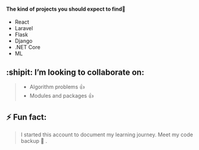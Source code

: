 #### The kind of projects you should expect to find🚀
- React 
- Laravel
- Flask
- Django
- .NET Core
- ML

## **:shipit: I’m looking to collaborate on:**
> - Algorithm problems :+1:
> - Modules and packages  :+1:

## **⚡ Fun fact:**
>I started this account to document my learning journey. Meet my code backup :lying_face: .

<!--
**iddle254/iddle254** is a ✨ _special_ ✨ repository because its `README.md` (this file) appears on your GitHub profile.

Here are some ideas to get you started:

- 🔭 I’m currently working on ...
- 🌱 I’m currently learning ...
- 👯 I’m looking to collaborate on ...
- 🤔 I’m looking for help with ...
- 💬 Ask me about ...
- 📫 How to reach me: ...
- 😄 Pronouns: ...
- ⚡ Fun fact: ...
-->
